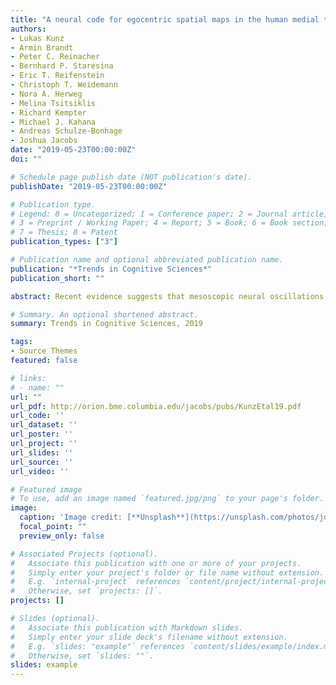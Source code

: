 ```yaml
---
title: "A neural code for egocentric spatial maps in the human medial temporal lobe"
authors:
- Lukas Kunz
- Armin Brandt
- Peter C. Reinacher
- Bernhard P. Staresina
- Eric T. Reifenstein
- Christoph T. Weidemann
- Nora A. Herweg
- Melina Tsitsiklis
- Richard Kempter
- Michael J. Kahana
- Andreas Schulze-Bonhage
- Joshua Jacobs
date: "2019-05-23T00:00:00Z"
doi: ""

# Schedule page publish date (NOT publication's date).
publishDate: "2019-05-23T00:00:00Z"

# Publication type.
# Legend: 0 = Uncategorized; 1 = Conference paper; 2 = Journal article;
# 3 = Preprint / Working Paper; 4 = Report; 5 = Book; 6 = Book section;
# 7 = Thesis; 8 = Patent
publication_types: ["3"]

# Publication name and optional abbreviated publication name.
publication: "*Trends in Cognitive Sciences*"
publication_short: ""

abstract: Recent evidence suggests that mesoscopic neural oscillations measured via intracranial electroencephalography exhibit spatial representations, which were previously only observed at the micro- and macroscopic level of brain organization. Specifically, theta (and gamma) oscillations correlate with movement, speed, distance, specific locations, and goal proximity to boundaries. In entorhinal cortex (EC), they exhibit hexadirectional modulation, which is putatively linked to grid cell activity. Understanding this mesoscopic neural code is crucial because information represented by oscillatory power and phase may complement the information content at other levels of brain organization. Mesoscopic neural oscillations help bridge the gap between single-neuron and macroscopic brain signals of spatial navigation and may provide a mechanistic basis for novel biomarkers and therapeutic targets to treat diseases causing spatial disorientation.

# Summary. An optional shortened abstract.
summary: Trends in Cognitive Sciences, 2019

tags:
- Source Themes
featured: false

# links:
# - name: ""
url: ""
url_pdf: http://orion.bme.columbia.edu/jacobs/pubs/KunzEtal19.pdf
url_code: ''
url_dataset: ''
url_poster: ''
url_project: ''
url_slides: ''
url_source: ''
url_video: ''

# Featured image
# To use, add an image named `featured.jpg/png` to your page's folder. 
image:
  caption: 'Image credit: [**Unsplash**](https://unsplash.com/photos/jdD8gXaTZsc)'
  focal_point: ""
  preview_only: false

# Associated Projects (optional).
#   Associate this publication with one or more of your projects.
#   Simply enter your project's folder or file name without extension.
#   E.g. `internal-project` references `content/project/internal-project/index.md`.
#   Otherwise, set `projects: []`.
projects: []

# Slides (optional).
#   Associate this publication with Markdown slides.
#   Simply enter your slide deck's filename without extension.
#   E.g. `slides: "example"` references `content/slides/example/index.md`.
#   Otherwise, set `slides: ""`.
slides: example
---
```


